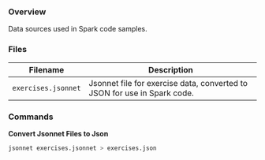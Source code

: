 ### Overview

Data sources used in Spark code samples.

### Files

| Filename            | Description                                                              |
|---------------------|--------------------------------------------------------------------------|
| `exercises.jsonnet` | Jsonnet file for exercise data, converted to JSON for use in Spark code. |

### Commands

**Convert Jsonnet Files to Json**

```bash
jsonnet exercises.jsonnet > exercises.json
```